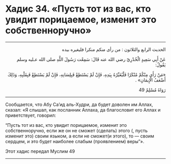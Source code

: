 <h1 class="hadith-header">Хадис 34. «Пусть тот из вас, кто увидит порицаемоe, изменит этo собственноручно» </h1>

<hr>

<p class="arabic-text" dir="rtl">
الحديث الرابع والثلاثون :
من رأى منكم منكرا فليغيره بيده
</p>

<p class="arabic-text" dir="rtl">
عَنْ أَبِي سَعِيدٍ الْخُدْرِيّ رضي الله عنه قَالَ: سَمِعْت رَسُولَ اللَّهِ صلى الله عـليه وسلم يَقُولُ: 
</p>

<p class="arabic-text" dir="rtl">
«مَنْ رَأَى مِنْكُمْ مُنْكَرًا فَلْيُغَيِّرْهُ بِيَدِهِ، فَإِنْ لَمْ يَسْتَطِعْ فَبِلِسَانِهِ، فَإِنْ لَمْ يَسْتَطِعْ فَبِقَلْبِهِ، وَذَلِكَ أَضْعَفُ الْإِيمَانِ» . 
</p>

<p class="arabic-subtext" dir="rtl">
رَوَاهُ مُسْلِمٌ 49
</p>

<hr>

<p class="russian-text">
Сообщается, что Абу Са’ид аль-Худри, да будет доволен им Аллах, сказал: «Я слышал, как посланник Аллаха, да благословит его Аллах и приветствует, говорил: 
</p>

<p class="russian-text">
“Пусть тот из вас, кто увидит порицаемоe, изменит этo собственноручно, если же он не сможет (сделать) этого (, пусть изменит это) своим языком, а если не сможет(и этого), то — своим сердцем, и это будет наиболее слабым (проявлением) веры”».
</p>

<p class="russian-subtext">
Этот хадис передал Муслим 49
</p>

<hr class="endline">
